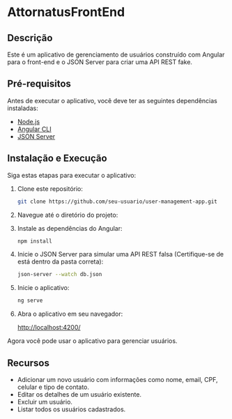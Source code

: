 # AttornatusFrontEnd



## Descrição

Este é um aplicativo de gerenciamento de usuários construído com Angular para o front-end e o JSON Server para criar uma API REST fake.

## Pré-requisitos

Antes de executar o aplicativo, você deve ter as seguintes dependências instaladas:

- [Node.js](https://nodejs.org/)
- [Angular CLI](https://cli.angular.io/)
- [JSON Server](https://github.com/typicode/json-server)

## Instalação e Execução

Siga estas etapas para executar o aplicativo:

1. Clone este repositório:

   ```bash
   git clone https://github.com/seu-usuario/user-management-app.git
   ```

2. Navegue até o diretório do projeto:

   

3. Instale as dependências do Angular:

   ```bash
   npm install
   ```

4. Inicie o JSON Server para simular uma API REST falsa (Certifique-se de está dentro da pasta correta):

   ```bash
   json-server --watch db.json
   ```

5. Inicie o aplicativo:

   ```bash
   ng serve
   ```

6. Abra o aplicativo em seu navegador:

   [http://localhost:4200/](http://localhost:4200/)

Agora você pode usar o aplicativo para gerenciar usuários.

## Recursos

- Adicionar um novo usuário com informações como nome, email, CPF, celular e tipo de contato.
- Editar os detalhes de um usuário existente.
- Excluir um usuário.
- Listar todos os usuários cadastrados.

